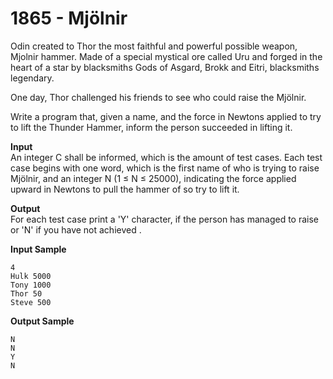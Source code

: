 # 1865 - Mjölnir

Odin created to Thor the most faithful and powerful possible weapon, Mjolnir hammer. Made of a special mystical ore called Uru and forged in the heart of a star by blacksmiths Gods of Asgard, Brokk and Eitri, blacksmiths legendary.

One day, Thor challenged his friends to see who could raise the Mjölnir.

Write a program that, given a name, and the force in Newtons applied to try to lift the Thunder Hammer, inform the person succeeded in lifting it.

**Input**<br>
An integer C shall be informed, which is the amount of test cases. Each test case begins with one word, which is the first name of who is trying to raise Mjölnir, and an integer N (1 ≤ N ≤ 25000), indicating the force applied upward in Newtons to pull the hammer of so try to lift it.

**Output**<br>
For each test case print a 'Y' character, if the person has managed to raise or 'N' if you have not achieved .

**Input Sample**
````
4
Hulk 5000 
Tony 1000 
Thor 50 
Steve 500
````

**Output Sample**
````
N 
N 
Y 
N
````